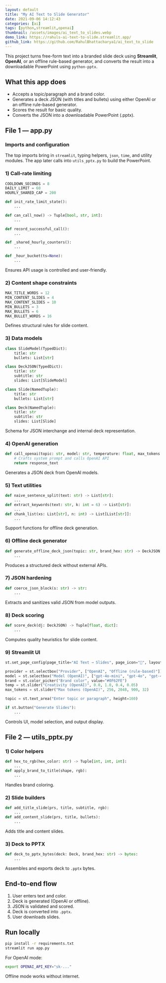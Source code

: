 ```yaml
---
layout: default
title: "My AI Text to Slide Generator"
date: 2021-09-06 14:12:43
categories: [ai]
tags: [python,streamlit,openai]
thumbnail: /assets/images/ai_text_to_slides.webp
demo_link: https://rahuls-ai-text-to-slide.streamlit.app/
github_link: https://github.com/RahulBhattacharya1/ai_text_to_slide
---
```


This project turns free-form text into a branded slide deck using **Streamlit**, **OpenAI**, or an offline rule-based generator, and converts the result into a downloadable PowerPoint using `python-pptx`.

## What this app does

- Accepts a topic/paragraph and a brand color.  
- Generates a deck JSON (with titles and bullets) using either OpenAI or an offline rule-based generator.  
- Scores the result for basic quality.  
- Converts the JSON into a downloadable PowerPoint (.pptx).

## File 1 — app.py

### Imports and configuration

The top imports bring in `streamlit`, typing helpers, `json`, `time`, and utility modules. The app later calls into `utils_pptx.py` to build the PowerPoint.

### 1) Call-rate limiting

```python
COOLDOWN_SECONDS = 8
DAILY_LIMIT = 60
HOURLY_SHARED_CAP = 200

def init_rate_limit_state():
    ...

def can_call_now() -> Tuple[bool, str, int]:
    ...

def record_successful_call():
    ...

def _shared_hourly_counters():
    ...

def _hour_bucket(ts=None):
    ...
```

Ensures API usage is controlled and user-friendly.

### 2) Content shape constraints

```python
MAX_TITLE_WORDS = 12
MIN_CONTENT_SLIDES = 4
MAX_CONTENT_SLIDES = 10
MIN_BULLETS = 3
MAX_BULLETS = 6
MAX_BULLET_WORDS = 16
```

Defines structural rules for slide content.

### 3) Data models

```python
class SlideModel(TypedDict):
    title: str
    bullets: List[str]

class DeckJSON(TypedDict):
    title: str
    subtitle: str
    slides: List[SlideModel]

class Slide(NamedTuple):
    title: str
    bullets: List[str]

class Deck(NamedTuple):
    title: str
    subtitle: str
    slides: List[Slide]
```

Schema for JSON interchange and internal deck representation.

### 4) OpenAI generation

```python
def call_openai(topic: str, model: str, temperature: float, max_tokens: int) -> str:
    # Crafts system prompt and calls OpenAI API
    return response_text
```

Generates a JSON deck from OpenAI models.

### 5) Text utilities

```python
def naive_sentence_split(text: str) -> List[str]:
    ...
def extract_keywords(text: str, k: int = 6) -> List[str]:
    ...
def chunk_list(xs: List[str], n: int) -> List[List[str]]:
    ...
```

Support functions for offline deck generation.

### 6) Offline deck generator

```python
def generate_offline_deck_json(topic: str, brand_hex: str) -> DeckJSON:
    ...
```

Produces a structured deck without external APIs.

### 7) JSON hardening

```python
def coerce_json_block(s: str) -> str:
    ...
```

Extracts and sanitizes valid JSON from model outputs.

### 8) Deck scoring

```python
def score_deck(dj: DeckJSON) -> Tuple[float, dict]:
    ...
```

Computes quality heuristics for slide content.

### 9) Streamlit UI

```python
st.set_page_config(page_title="AI Text → Slides", page_icon="📑", layout="wide")

provider = st.selectbox("Provider", ["OpenAI", "Offline (rule-based)"])
model = st.selectbox("Model (OpenAI)", ["gpt-4o-mini", "gpt-4o", "gpt-4.1-mini"])
brand = st.color_picker("Brand color", value="#0F62FE")
temp = st.slider("Creativity (OpenAI)", 0.0, 1.0, 0.4, 0.05)
max_tokens = st.slider("Max tokens (OpenAI)", 256, 2048, 900, 32)

topic = st.text_area("Enter topic or paragraph", height=160)

if st.button("Generate Slides"):
    ...
```

Controls UI, model selection, and output display.

## File 2 — utils_pptx.py

### 1) Color helpers

```python
def hex_to_rgb(hex_color: str) -> Tuple[int, int, int]:
    ...
def apply_brand_to_title(shape, rgb):
    ...
```

Handles brand coloring.

### 2) Slide builders

```python
def add_title_slide(prs, title, subtitle, rgb):
    ...
def add_content_slide(prs, title, bullets):
    ...
```

Adds title and content slides.

### 3) Deck to PPTX

```python
def deck_to_pptx_bytes(deck: Deck, brand_hex: str) -> bytes:
    ...
```

Assembles and exports deck to `.pptx` bytes.

## End-to-end flow

1. User enters text and color.  
2. Deck is generated (OpenAI or offline).  
3. JSON is validated and scored.  
4. Deck is converted into `.pptx`.  
5. User downloads slides.

## Run locally

```bash
pip install -r requirements.txt
streamlit run app.py
```

For OpenAI mode:

```bash
export OPENAI_API_KEY="sk-..."
```

Offline mode works without internet.
